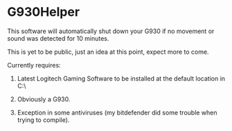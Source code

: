 # G930Helper
This software will automatically shut down your G930 if no movement or sound was detected for 10 minutes.

This is yet to be public, just an idea at this point, expect more to come.

Currently requires:

1. Latest Logitech Gaming Software to be installed at the default location in C:\

2. Obviously a G930.

3. Exception in some antiviruses (my bitdefender did some trouble when trying to compile).
